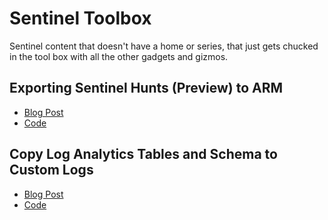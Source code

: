 # Sentinel Toolbox

Sentinel content that doesn't have a home or series, that just gets chucked in the tool box with all the other gadgets and gizmos.

## Exporting Sentinel Hunts (Preview) to ARM
- [Blog Post](https://thealistairross0.wordpress.com/?p=242)
- [Code](/Toolshed/Sentinel%20Toolbox/Export-Hunts.ps1)    

## Copy Log Analytics Tables and Schema to Custom Logs
- [Blog Post](https://thealistairross0.wordpress.com/?p=242)
- [Code](/Toolshed/Sentinel%20Toolbox/Copy-LogAnalyticsTable.ps1)  